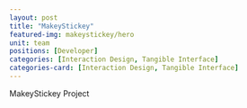 ```yaml
---
layout: post
title: "MakeyStickey"
featured-img: makeystickey/hero
unit: team
positions: [Developer]
categories: [Interaction Design, Tangible Interface]
categories-card: [Interaction Design, Tangible Interface]
---
```


MakeyStickey Project